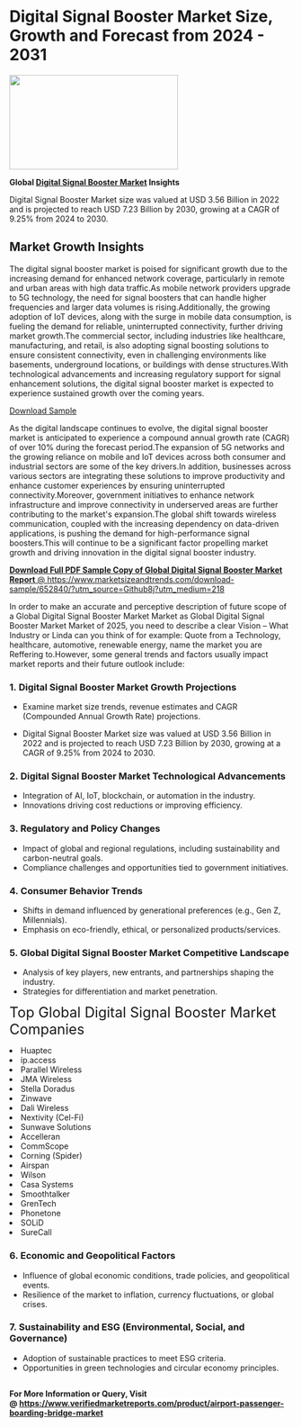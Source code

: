 <H1>Digital Signal Booster Market Size, Growth and Forecast from 2024 - 2031</H1><img class="aligncenter size-medium wp-image-584254" src="https://thirdeyenews.in/wp-content/uploads/2024/09/Global-Market-Research-300x168.jpeg" alt="" width="300" height="168" /><p><strong>Global&nbsp;<a href="https://www.marketsizeandtrends.com/download-sample/652840/?utm_source=Github8j?utm_medium=218">Digital Signal Booster Market</a> Insights</strong></p><p>Digital Signal Booster Market size was valued at USD 3.56 Billion in 2022 and is projected to reach USD 7.23 Billion by 2030, growing at a CAGR of 9.25% from 2024 to 2030.</p><p><h2>Market Growth Insights</h2> <p>The digital signal booster market is poised for significant growth due to the increasing demand for enhanced network coverage, particularly in remote and urban areas with high data traffic.As mobile network providers upgrade to 5G technology, the need for signal boosters that can handle higher frequencies and larger data volumes is rising.Additionally, the growing adoption of IoT devices, along with the surge in mobile data consumption, is fueling the demand for reliable, uninterrupted connectivity, further driving market growth.The commercial sector, including industries like healthcare, manufacturing, and retail, is also adopting signal boosting solutions to ensure consistent connectivity, even in challenging environments like basements, underground locations, or buildings with dense structures.With technological advancements and increasing regulatory support for signal enhancement solutions, the digital signal booster market is expected to experience sustained growth over the coming years.</p> <p><a href="#">Download Sample</a></p> <p>As the digital landscape continues to evolve, the digital signal booster market is anticipated to experience a compound annual growth rate (CAGR) of over 10% during the forecast period.The expansion of 5G networks and the growing reliance on mobile and IoT devices across both consumer and industrial sectors are some of the key drivers.In addition, businesses across various sectors are integrating these solutions to improve productivity and enhance customer experiences by ensuring uninterrupted connectivity.Moreover, government initiatives to enhance network infrastructure and improve connectivity in underserved areas are further contributing to the market's expansion.The global shift towards wireless communication, coupled with the increasing dependency on data-driven applications, is pushing the demand for high-performance signal boosters.This will continue to be a significant factor propelling market growth and driving innovation in the digital signal booster industry.</p> <p><a href="#"></p><p><span class=""><strong>Download Full PDF Sample Copy of Global Digital Signal Booster Market Report</strong> @ <a href="https://www.marketsizeandtrends.com/download-sample/652840/?utm_source=Github8j?utm_medium=218" target="_blank">https://www.marketsizeandtrends.com/download-sample/652840/?utm_source=Github8j?utm_medium=218</a></span></p><p>In order to make an accurate and perceptive description of future scope of a Global&nbsp;Digital Signal Booster Market Market as Global&nbsp;Digital Signal Booster Market Market of 2025, you need to describe a clear Vision &ndash; What Industry or Linda can you think of for example: Quote from a Technology, healthcare, automotive, renewable energy, name the market you are Reffering to.However, some general trends and factors usually impact market reports and their future outlook include:</p><h3>1.&nbsp;<strong>Digital Signal Booster Market Growth Projections</strong></h3><ul><li>Examine market size trends, revenue estimates and CAGR (Compounded Annual Growth Rate) projections.</li><li><p>Digital Signal Booster Market size was valued at USD 3.56 Billion in 2022 and is projected to reach USD 7.23 Billion by 2030, growing at a CAGR of 9.25% from 2024 to 2030.</p></li></ul><h3>2.&nbsp;<strong>Digital Signal Booster Market Technological Advancements</strong></h3><ul><li>Integration of AI, IoT, blockchain, or automation in the industry.</li><li>Innovations driving cost reductions or improving efficiency.</li></ul><h3>3.&nbsp;<strong>Regulatory and Policy Changes</strong></h3><ul><li>Impact of global and regional regulations, including sustainability and carbon-neutral goals.</li><li>Compliance challenges and opportunities tied to government initiatives.</li></ul><h3>4.&nbsp;<strong>Consumer Behavior Trends</strong></h3><ul><li>Shifts in demand influenced by generational preferences (e.g., Gen Z, Millennials).</li><li>Emphasis on eco-friendly, ethical, or personalized products/services.</li></ul><h3>5.&nbsp;<strong>Global Digital Signal Booster Market Competitive Landscape</strong></h3><ul><li>Analysis of key players, new entrants, and partnerships shaping the industry.</li><li>Strategies for differentiation and market penetration.</li></ul><p data-pm-slice="1 1 []"><span style="color: inherit; font-family: inherit; font-size: 25px;">Top Global Digital Signal Booster Market Companies</span></p><div class="" data-test-id=""><p><li>Huaptec</li><li> ip.access</li><li> Parallel Wireless</li><li> JMA Wireless</li><li> Stella Doradus</li><li> Zinwave</li><li> Dali Wireless</li><li> Nextivity (Cel-Fi)</li><li> Sunwave Solutions</li><li> Accelleran</li><li> CommScope</li><li> Corning (Spider)</li><li> Airspan</li><li> Wilson</li><li> Casa Systems</li><li> Smoothtalker</li><li> GrenTech</li><li> Phonetone</li><li> SOLiD</li><li> SureCall</li></p></div><h3>6.&nbsp;<strong>Economic and Geopolitical Factors</strong></h3><ul><li>Influence of global economic conditions, trade policies, and geopolitical events.</li><li>Resilience of the market to inflation, currency fluctuations, or global crises.</li></ul><h3>7.&nbsp;<strong>Sustainability and ESG (Environmental, Social, and Governance)</strong></h3><ul><li>Adoption of sustainable practices to meet ESG criteria.</li><li>Opportunities in green technologies and circular economy principles.</li></ul><h2><strong style="font-size: 14px;">For More Information or Query, Visit @&nbsp;</strong><a style="background-color: #ffffff; font-size: 14px;" href="https://www.marketsizeandtrends.com/report/digital-signal-booster-market/" target="_blank">https://www.verifiedmarketreports.com/product/airport-passenger-boarding-bridge-market</a></h2>